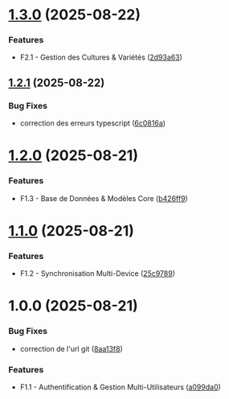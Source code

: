 # [1.3.0](https://github.com/buarac/bas-malin/compare/v1.2.1...v1.3.0) (2025-08-22)


### Features

* F2.1 - Gestion des Cultures & Variétés ([2d93a63](https://github.com/buarac/bas-malin/commit/2d93a63e59a476ce576584cb25e4f94d1a9a07d9))

## [1.2.1](https://github.com/buarac/bas-malin/compare/v1.2.0...v1.2.1) (2025-08-22)


### Bug Fixes

* correction des erreurs typescript ([6c0816a](https://github.com/buarac/bas-malin/commit/6c0816a967e72ff411099c0a45776d4f385ed7f2))

# [1.2.0](https://github.com/buarac/bas-malin/compare/v1.1.0...v1.2.0) (2025-08-21)


### Features

* F1.3 - Base de Données & Modèles Core ([b426ff9](https://github.com/buarac/bas-malin/commit/b426ff966b68d84bd1dd887f77af3f69139c2b00))

# [1.1.0](https://github.com/buarac/bas-malin/compare/v1.0.0...v1.1.0) (2025-08-21)


### Features

* F1.2 - Synchronisation Multi-Device ([25c9789](https://github.com/buarac/bas-malin/commit/25c978998110fc931198b6064aff60d3975c01f9))

# 1.0.0 (2025-08-21)


### Bug Fixes

* correction de l'url git ([8aa13f8](https://github.com/buarac/bas-malin/commit/8aa13f817d3cb4016566d9b693c419e54718802e))


### Features

* F1.1 - Authentification & Gestion Multi-Utilisateurs ([a099da0](https://github.com/buarac/bas-malin/commit/a099da07c865125eda1e820704fdfbed881ab4a6))
